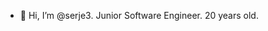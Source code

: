 - 👋 Hi, I’m @serje3. Junior Software Engineer. 20 years old.


<!---
serje3/serje3 is a ✨ special ✨ repository because its `README.md` (this file) appears on your GitHub profile.
You can click the Preview link to take a look at your changes.
--->

